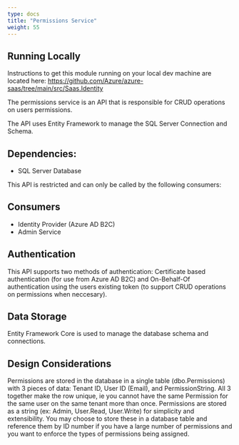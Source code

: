 ```yaml
---
type: docs
title: "Permissions Service"
weight: 55
---
```


## Running Locally

<!-- TODO: Need to update this link at some point -->

Instructions to get this module running on your local dev machine are located here: https://github.com/Azure/azure-saas/tree/main/src/Saas.Identity 

The permissions service is an API that is responsible for CRUD operations on users permissions. 

The API uses Entity Framework to manage the SQL Server Connection and Schema. 

## Dependencies:

- SQL Server Database

This API is restricted and can only be called by the following consumers:

## Consumers

- Identity Provider (Azure AD B2C)
- Admin Service


## Authentication
This API supports two methods of authentication: Certificate based authentication (for use from Azure AD B2C) and On-Behalf-Of authentication using the users existing token (to support CRUD operations on permissions when neccesary).

## Data Storage
Entity Framework Core is used to manage the database schema and connections.
## Design Considerations

Permissions are stored in the database in a single table (dbo.Permissions) with 3 pieces of data: Tenant ID, User ID (Email), and PermissionString. All 3 together make the row unique, ie you cannot have the same Permission for the same user on the same tenant more than once. Permissions are stored as a string (ex: Admin, User.Read, User.Write) for simplicity and extensibility. You may choose to store these in a database table and reference them by ID number if you have a large number of permissions and you want to enforce the types of permissions being assigned. 